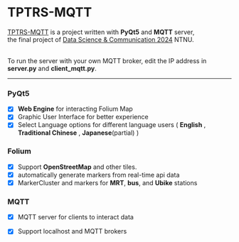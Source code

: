 # TPTRS-MQTT

[TPTRS-MQTT](https://github.com/NaoCoding/TPTRS-MQTT) is a project written with **PyQt5** and **MQTT** server, <br> the final project of [Data Science &amp; Communication 2024](https://web.ntnu.edu.tw/~cw/icoil/) NTNU. <br><br>

To run the server with your own MQTT broker, edit the IP address in **server.py** and **client_mqtt.py**.

---

### PyQt5

- [x] **Web Engine** for interacting Folium Map
- [x] Graphic User Interface for better experience
- [x] Select Language options for different language users ( **English** , **Traditional Chinese** , **Japanese**(partial) )

 ### Folium

 - [x] Support **OpenStreetMap** and other tiles.
 - [x] automatically generate markers from real-time api data
 - [x] MarkerCluster and markers for **MRT**, **bus**, and **Ubike** stations

### MQTT

- [x] MQTT server for clients to interact data
- [x] Support localhost and MQTT brokers

